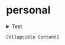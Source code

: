# personal

<details><summary>Test</summary>
<samp>
def startIdleTimeoutFinal(self,idleHours=1,paramObj={}):
		IGNOREQUERIES = ['select @@spid;','use[{}]'.format(co.database),'begin tran', 'rollback','select getdate() as dt', 'select *\nfrom [etl_dbo].[job]']
		archieQueries = ["List of queries to ignore because they are run by Archie"]
		if not idleHours:
			idleHours = 1
		if paramObj:
			# cmd = paramObj.get('command','')
			idleHours = paramObj.get('idle','1')
			#SERVERPAUSED = False
			noQueries = 0
			#am.runAzureCommand('Connect')
			r = None
			IDLETIMEOUT = int(idleHours) * 60
			RESTMINUTES = 10
			INTERVALS = IDLETIMEOUT/RESTMINUTES
			RESTSECONDS = RESTMINUTES * 60
			WHOLEINTERVALS = math.floor(INTERVALS)
			LASTINTERVAL = RESTSECONDS * (INTERVALS%1)
			# RESTSECONDS = RESTMINUTES * 60
			
			# last = time.perf_counter()
			# prevRes = [{'':1}]
			# FIRST = TRUE

			intervalsLeft = WHOLEINTERVALS
			lastInterval = LASTINTERVAL
			restSeconds = RESTSECONDS
			if self.IdleTimerRunning:
				print('Idle Timer already running')
				start = False
			else:
				try:
					print('Testing Server Connection:', end = ' ')
					# print(co.ARCHIECNXNSTRING)
					pyodbc.connect(co.ARCHIECNXNSTRING)
					err = ''
					start = True

					print('Success')
					startDate = datetime.datetime.now()
					idleStatus = 'Starting Idle Timer\n Timer Started: {}\nTimer Updated: {}'.format(startDate,startDate)
					co.runStringQuery(azdb,"UPDATE AzureConfiguration SET UpdateDttm = '{}' IdleTimerStartDttm = '{}', IdleTimerUpdateDtt='{}' , IdleTimerStatus = '{}' {}".format(startDate,startDate,startDate,idleStatus,co.cusExtWhere))

					SERVERPAUSED = False
					lastPollTime = co.buildTableDict(co.ARCHIECNXNSTRING,runStr='select getDate() as Dt')[0]['DT']
				except Exception as e:
					start = False
					err = str(e)
					print(e)

			if start:
				lastPollTime = co.buildTableDict(co.ARCHIECNXNSTRING,runStr='select getDate as Dt')[0]['Dt']
				idleStatus = 'Idle Timer running, server will pause in {} minute if no activity is detected.'.format(IDLETIMEOUT)
				print(idleStatus)
				co.runStringQuery(azdb,"UPDATE AzureConfiguration SET IdleTimerStartDttm='{}', IdleTimerStatus= '{}' {}".format(datetime.datetime.now(),idleStatus,co.cusExtWhere))

				time.sleep(restSeconds)
				self.IdleTimerRunning =True
				while True:
					r = None
					dbInfo = co.dbs.get(co.resourceGroup,co.server,co.database)
					ltst = co.latest
					if dbInfo.status == 'Online':
						try:
							# now = time.perf_counter()

							# if now = last > 15 or FIRST:
							idleStatus = 'Checking Server Activity\nTimer Started: {}\nTimer Updated: {}'.format(startDate,datetime.datetime.now())
							co.runStringQuery(azdb,"UPDATE AzureConfiguration SET IdleTimerStartDttm='{}', IdleTimerStatus = '{}' {}".format(datetime.datetime.now(),idleStatus.co.cusExtWhere))

							# print('Checking Server Activity:',end = ' ')
							res = co.buildTableDict(co.ARCHIECNXNSTRING,runStr=''' SELECT start_time,end_time,command,status
				From sys.dm_pdw_exec_requests (NOLOCK) -- azuremanageridlequerytag
				WHERE 1=1 -- and status not in ('Completed', 'Failed', 'Cancelled')
					AND session_id <> session_id()
					AND (start_time > '{}' or end_time is null) order by start_time desc ''' .format(str(lastPollTime)[:19]))
							useRes = [row for row in res if row['command'].lower().strip() not in IGNOREQUERIES and '--azuremanageridlequerytag' not in row['command'].lower().strip()]
							# last = time.perf_counter()
							# FIRST = False

							lastPollTime += datetime.timedelta(seconds=restSeconds)
							# else:
							# res = prevRes
						except Exception as e

							# res = [{'c':0}]
							useRes = []
							if 'Cannot connect to database when it is paused' in str(e):
								SERVERPAUSED = True
							else:
								idleStatus = 'Error when connecting to DB\n'
								idleStatus += str(e)
								#print(e)
								co.runStringQuery(azdb,"UPDATE AzureConfiguration SET IdleTimerUpdateDttm='{}', IdleTimerStatus='{}' {}".format(datetime.datetime.now(),idleStatus,co.cusExtWhere))
								
								print(idleStatus)
								print(co.ARCHIECNXNSTRING)

						else:

							if len(useRes) > 0:
								idleStatus = 'Activity detected\nTimer Started: {}\nTimer Updated: {}'.format(startDate,datetime.datetime.now())
								co.runStringQuery(azdb,"UPDATE AzureConfiguration SET IdleTimerUpdateDttm='{}', IdleTimerStatus='{}' {}".format(datetime.datetime.now(),idleStatus,co.cusExtWhere))

								noQueries = 0
								intervalsLeft = WHOLEINTERVALS
								lastInterval = LASTINTERVAL
								restSeconds = RESTSECONDS
								# y=input('stop? ')
								# if y.lower() in ['y','yes']:
				#					break
							else

								if intervalsLeft:
									noQueries += 1
									intervalsLeft -= 1
							
							# if noQueries > 0:
								# intervalsLeft = INTERVALS - noQueries


								noAct = round((noQueries * RESTSECONDS)/60,1)
								if restSeconds != RESTSECONDS:
									noAct += round((restSeconds)/60,1)
								leftAct = round((intervalsLeft * RESTSECONDS)/60 + (lastInterval/60),1)
								idleStatus = 'No activity detected for the last {} minutes. Server will pause in {} minutes \n Timer Started:{}\nTimer Updated: {}'.format(noAct,leftAct,startDate,datetime.datetime.now())
								co.runStringQuery(azdb,"UPDATE AzureConfiguration SET IdleTimerUpdateDttm='{}', IdleTimerStatus='{}' {}".format(datetime.datetime.now(),idleStatus,co.cusExtWhere))
							
							# else:
							
							#print(intervalsLeft)
							#print(lastInterval)
							#print(restSeconds)
							#print(noQueries)
							#print(SERVERPAUSED)
							if not intervalsLeft and not SERVERPAUSED:
								if not lastInterval:
									idleStatus = 'Idle Timer has ended, scaling down and pausing server\nTimer Started: {}\nTimer Updated: {}'.format(startDate,datetime.datetime.now())
									co.runStringQuery(azdb,"UPDATE AzureConfiguration SET IdleTimerUpdateDttm='{}', IdleTimerStatus='{}' {}".format(datetime.datetime.now(),idleStatus,co.cusExtWhere))
									
									print('Scaling Down Server')
									r =  self.runAzureCommand('Scale', updIdleStat=False)
									print('Pausing Server')
									r = self.runAzureCommand('Pause', updIdleStat=False)
									print('Server Paused')
									break
								else:
									restSeconds = lastInterval
									lastInterval = 0
						# print(noQueries)
						# prevRes = res
						time.sleep(restSeconds)
				idleStatus = 'Server has been scaled down and paused\n Timer Updated: {}'.format(startDate,datetime.datetime.now())
				co.runStringQuery(azdb,"UPDATE AzureConfiguration SET IdleTimerUpdateDttm='{}', IdleTimerStatus='{}' {}".format(datetime.datetime.now(),idleStatus,co.cusExtWhere))
				self.IdleTimerRunning = False
  </samp>
</details>

```
Collapsible Content2
```

